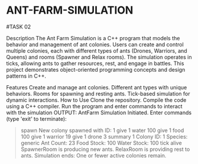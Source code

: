 # ANT-FARM-SIMULATION
#TASK 02 

Description
The Ant Farm Simulation is a C++ program that models the behavior and management of ant colonies. Users can create and control multiple colonies, each with different types of ants (Drones, Warriors, and Queens) and rooms (Spawner and Relax rooms). The simulation operates in ticks, allowing ants to gather resources, rest, and engage in battles. This project demonstrates object-oriented programming concepts and design patterns in C++.

Features
Create and manage ant colonies.
Different ant types with unique behaviors.
Rooms for spawning and resting ants.
Tick-based simulation for dynamic interactions.
How to Use
Clone the repository.
Compile the code using a C++ compiler.
Run the program and enter commands to interact with the simulation
OUTPUT:
AntFarm Simulation Initiated. Enter commands (type 'exit' to terminate):
> spawn
New colony spawned with ID: 1
> give 1 water 100
> give 1 food 100
> give 1 warrior 19
> give 1 drone 3
> summary 1
Colony ID: 1
Species: generic
Ant Count: 23
Food Stock: 100
Water Stock: 100
> tick alive
SpawnerRoom is producing new ants.
RelaxRoom is providing rest to ants.
Simulation ends: One or fewer active colonies remain.
